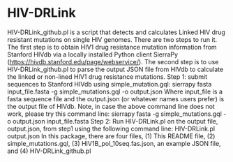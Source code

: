 # HIV-DRLink
HIV-DRLink_github.pl is a script that detects and calculates Linked HIV drug resistant mutations on single HIV genomes. There are two steps to run it. The first step is to obtain HIV1 drug resistance mutation information from Stanford HIVdb via a locally installed Python client SierraPy (https://hivdb.stanford.edu/page/webservice/). The second step is to use HIV-DRLink_github.pl to parse the output JSON file from HIVdb to calculate the linked or non-lined HIV1 drug resistance mutations.
Step 1: submit sequences to Stanford HIVdb using simple_mutation.gql: sierrapy fasta input_file.fasta -g simple_mutations.gql -o output.json Where input_file is a fasta sequence file and the output.json (or whatever names users prefer) is the output file of HIVdb.
Note, in case the above command line does not work, please try this command line: sierrapy fasta -g simple_mutations.gql -o output.json input_file.fasta
Step 2: Run HIV-DRLink.pl on the output file, output.json, from step1 using the following command line: HIV-DRLink.pl  output.json
In this package, there are four files, (1) This README file, (2) simple_mutations.gql, (3) HIV1B_pol_10seq.fas.json, an example JSON file, and (4) HIV-DRLink_github.pl
